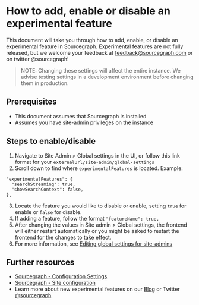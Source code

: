 # How to add, enable or disable an experimental feature

This document will take you through how to add, enable, or disable an experimental feature in Sourcegraph. Experimental features are not fully released, but we welcome your feedback at feedback@sourcegraph.com or on twitter @sourcegraph!

> NOTE: Changing these settings will affect the entire instance. We advise testing settings in a development environment before changing them in production.

## Prerequisites

* This document assumes that Sourcegraph is installed
* Assumes you have site-admin privileges on the instance

## Steps to enable/disable

1. Navigate to Site Admin > Global settings in the UI, or follow this link format for your `externalUrl/site-admin/global-settings`
2. Scroll down to find where `experimentalFeatures` is located. Example:

```
"experimentalFeatures": {
  "searchStreaming": true,
  "showSearchContext": false,
},
```
3. Locate the feature you would like to disable or enable, setting `true` for enable or `false` for disable.
4. If adding a feature, follow the format `"featureName": true,`
5. After changing the values in Site admin > Global settings, the frontend will either restart automatically or you might be asked to restart the frontend for the changes to take effect.
6. For more information, see [Editing global settings for site-admins](https://docs.sourcegraph.com/admin/config/settings#editing-global-settings-for-site-admins)

## Further resources

* [Sourcegraph - Configuration Settings](https://docs.sourcegraph.com/admin/config/settings)
* [Sourcegraph - Site configuration](https://docs.sourcegraph.com/admin/config/site_config)
* Learn more about new experimental features on our [Blog](https://about.sourcegraph.com/blog) or Twitter [@sourcegraph](https://twitter.com/sourcegraph/)
